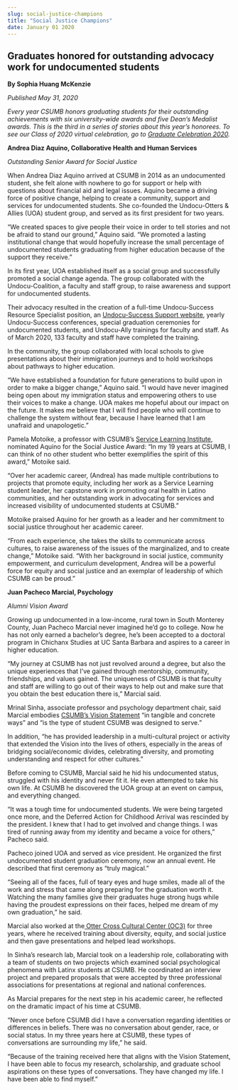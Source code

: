 ```yaml
---
slug: social-justice-champions
title: "Social Justice Champions"
date: January 01 2020
---
```


<h2>Graduates honored for outstanding advocacy work for undocumented students</h2><p><b>By Sophia Huang McKenzie</b></p><p><i>Published May 31, 2020</i></p><p><i>Every year CSUMB honors graduating students for their outstanding achievements with six university-wide awards and five Dean’s Medalist awards. This is the third in a series of stories about this year’s honorees. To see our Class of 2020 virtual celebration, go to </i><a href="https://csumb.edu/commencement"><i>Graduate Celebration 2020</i></a><i>. </i></p><p><b>Andrea Diaz Aquino, Collaborative Health and Human Services </b></p><p><i>Outstanding Senior Award for Social Justice</i></p><p>When Andrea Diaz Aquino arrived at CSUMB in 2014 as an undocumented student, she felt alone with nowhere to go for support or help with questions about financial aid and legal issues. Aquino became a driving force of positive change, helping to create a community, support and services for undocumented students. She co-founded the Undocu-Otters &amp; Allies (UOA) student group, and served as its first president for two years.</p><p>“We created spaces to give people their voice in order to tell stories and not be afraid to stand our ground,” Aquino said. “We promoted a lasting institutional change that would hopefully increase the small percentage of undocumented students graduating from higher education because of the support they receive.”</p><p>In its first year, UOA established itself as a social group and successfully promoted a social change agenda. The group collaborated with the Undocu-Coalition, a faculty and staff group, to raise awareness and support for undocumented students.</p><p>Their advocacy resulted in the creation of a full-time Undocu-Success Resource Specialist position, an <a href="https://csumb.edu/undocumentedstudents">Undocu-Success Support website</a>, yearly Undocu-Success conferences, special graduation ceremonies for undocumented students, and Undocu-Ally trainings for faculty and staff. As of March 2020, 133 faculty and staff have completed the training.</p><p>In the community, the group collaborated with local schools to give presentations about their immigration journeys and to hold workshops about pathways to higher education.</p><p>“We have established a foundation for future generations to build upon in order to make a bigger change,” Aquino said. “I would have never imagined being open about my immigration status and empowering others to use their voices to make a change. UOA makes me hopeful about our impact on the future. It makes me believe that I will find people who will continue to challenge the system without fear, because I have learned that I am unafraid and unapologetic.”</p><p>Pamela Motoike, a professor with CSUMB’s <a href="https://csumb.edu/service/">Service Learning Institute</a>, nominated Aquino for the Social Justice Award: “In my 19 years at CSUMB, I can think of no other student who better exemplifies the spirit of this award,” Motoike said.</p><p>“Over her academic career, (Andrea) has made multiple contributions to projects that promote equity, including her work as a Service Learning student leader, her capstone work in promoting oral health in Latino communities, and her outstanding work in advocating for services and increased visibility of undocumented students at CSUMB.”</p><p>Motoike praised Aquino for her growth as a leader and her commitment to social justice throughout her academic career.</p><p>“From each experience, she takes the skills to communicate across cultures, to raise awareness of the issues of the marginalized, and to create change,” Motoike said. “With her background in social justice, community empowerment, and curriculum development, Andrea will be a powerful force for equity and social justice and an exemplar of leadership of which CSUMB can be proud.”</p><p><b>Juan Pacheco Marcial, Psychology</b></p><p><i>Alumni Vision Award</i></p><p>Growing up undocumented in a low-income, rural town in South Monterey County, Juan Pacheco Marcial never imagined he’d go to college. Now he has not only earned a bachelor’s degree, he’s been accepted to a doctoral program in Chichanx Studies at UC Santa Barbara and aspires to a career in higher education.</p><p>“My journey at CSUMB has not just revolved around a degree, but also the unique experiences that I’ve gained through mentorship, community, friendships, and values gained. The uniqueness of CSUMB is that faculty and staff are willing to go out of their ways to help out and make sure that you obtain the best education there is,” Marcial said.</p><p>Mrinal Sinha, associate professor and psychology department chair, said Marcial embodies <a href="https://csumb.edu/about/founding-vision-statement/">CSUMB’s Vision Statement</a> “in tangible and concrete ways” and “is the type of student CSUMB was designed to serve.”</p><p>In addition, “he has provided leadership in a multi-cultural project or activity that extended the Vision into the lives of others, especially in the areas of bridging social/economic divides, celebrating diversity, and promoting understanding and respect for other cultures.”</p><p>Before coming to CSUMB, Marcial said he hid his undocumented status, struggled with his identity and never fit it. He even attempted to take his own life. At CSUMB he discovered the UOA group at an event on campus, and everything changed.</p><p>“It was a tough time for undocumented students. We were being targeted once more, and the Deferred Action for Childhood Arrival was rescinded by the president. I knew that I had to get involved and change things. I was tired of running away from my identity and became a voice for others,” Pacheco said.</p><p>Pacheco joined UOA and served as vice president. He organized the first undocumented student graduation ceremony, now an annual event. He described that first ceremony as “truly magical.”</p><p>“Seeing all of the faces, full of teary eyes and huge smiles, made all of the work and stress that came along preparing for the graduation worth it. Watching the many families give their graduates huge strong hugs while having the proudest expressions on their faces, helped me dream of my own graduation,” he said.</p><p>Marcial also worked at the<a href="https://csumb.edu/oc3/"> Otter Cross Cultural Center (OC3)</a> for three years, where he received training about diversity, equity, and social justice and then gave presentations and helped lead workshops.</p><p>In Sinha’s research lab, Marcial took on a leadership role, collaborating with a team of students on two projects which examined social psychological phenomena with Latinx students at CSUMB. He coordinated an interview project and prepared proposals that were accepted by three professional associations for presentations at regional and national conferences.</p><p>As Marcial prepares for the next step in his academic career, he reflected on the dramatic impact of his time at CSUMB.</p><p>“Never once before CSUMB did I have a conversation regarding identities or differences in beliefs. There was no conversation about gender, race, or social status. In my three years here at CSUMB, these types of conversations are surrounding my life,” he said.</p><p>“Because of the training received here that aligns with the Vision Statement, I have been able to focus my research, scholarship, and graduate school aspirations on these types of conversations. They have changed my life. I have been able to find myself.”</p>
